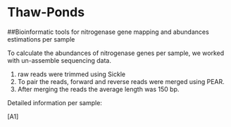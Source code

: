 # Thaw-Ponds

##Bioinformatic tools for nitrogenase gene mapping and abundances estimations per sample

 To calculate the abundances of nitrogenase genes per sample, we worked with un-assemble sequencing data.  
 1) raw reads were trimmed using Sickle
 2) To pair the reads, forward and reverse reads were merged using PEAR. 
 3) After merging the reads the average length was 150 bp.
 
 Detailed information per sample:
 
 [A1] 

